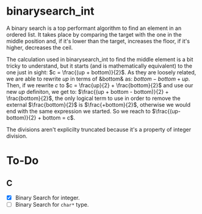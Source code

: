 # binarysearch_int

A binary search is a top performant algorithm to find an element in an ordered list. It takes place by comparing the target with the one in the middle position and, if it's lower than the target, increases the floor, if it's higher, decreases the ceil.

The calculation used in binarysearch_int to find the middle element is a bit tricky to understand, but it starts (and is mathematically equivalent) to the one just in sight: $c = \frac{(up + bottom)}{2}$. As they are loosely related, we are able to rewrite $up$ in terms of &bottom& as: $bottom - bottom + up$. Then, if we rewrite $c$ to $c = \frac{up}{2} + \frac{bottom}{2}$ and use our new $up$ definiton, we get to: $\frac{(up + bottom - bottom)}{2} + \frac{bottom}{2}$, the only logical term to use in order to remove the external $\frac{bottom}{2}$ is $\frac{+bottom}{2}$, otherwise we would end with the same expression we started. So we reach to $\frac{(up-bottom)}{2} + bottom = c$.

The divisions aren't explicilty truncated because it's a property of integer division.

# To-Do
## C
- [X] Binary Search for integer.
- [ ] Binary Search for ``char*`` type.